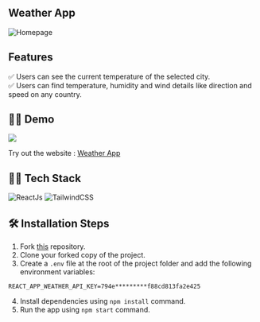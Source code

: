 ## Weather App

![Homepage](https://i.imgur.com/j0CJW59.png)

## Features

✅ Users can see the current temperature of the selected city. \
✅ Users can find temperature, humidity and wind details like direction and speed on any country.

## 👨‍💻 Demo

<a href="https://github.com/rishipurwar1/weather-app" target="blank">
<img src="https://img.shields.io/website?url=https://weather-app-galytix.vercel.app/&logo=github&style=flat-square" />
</a>

Try out the website : [Weather App](https://weather-app-galytix.vercel.app/)

## 👨‍🔧 Tech Stack

![ReactJs](https://img.shields.io/badge/react-%2320232a.svg?style=for-the-badge&logo=react&logoColor=%2361DAFB)
![TailwindCSS](https://img.shields.io/badge/tailwindcss-%2338B2AC.svg?style=for-the-badge&logo=tailwind-css&logoColor=white)

## 🛠️ Installation Steps

1. Fork [this](https://github.com/rishipurwar1/weather-app) repository.
2. Clone your forked copy of the project.
3. Create a `.env` file at the root of the project folder and add the following environment variables:

```
REACT_APP_WEATHER_API_KEY=794e*********f88cd813fa2e425
```

4. Install dependencies using `npm install` command.
5. Run the app using `npm start` command.
